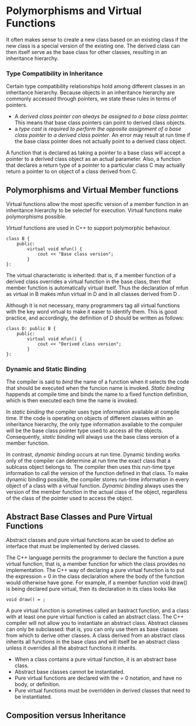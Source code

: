 # Polymorphisms and Virtual Functions
It often makes sense to create a new class based on an
existing class if the new class is a special version of the existing one. The derived class can
then itself serve as the base class for other classes, resulting in an inheritance hierarchy.

### Type Compatibility in Inheritance
Certain type compatibility relationships hold among different classes in an inheritance
hierarchy. Because objects in an inheritance hierarchy are commonly accessed through pointers,
we state these rules in terms of pointers.

 - A _derived class pointer can always be assigned to a base class pointer._ This means
   that base class pointers can point to derived class objects.
 - a _type cast is required to perform the opposite assignment of a base class pointer_
   _to a derived class pointer_. An error may result at run time if the base class pointer
   does not actually point to a derived class object.

A function that is declared as
taking a pointer to a base class will accept a pointer to a derived class object as an actual
parameter. Also, a function that declares a return type of a pointer to a particular class C
may actually return a pointer to on object of a class derived from C.


## Polymorphisms and Virtual Member functions
Virtual functions allow the most specific version of a member function in an
inheritance hierarchy to be selectef for execution. Virtual functions make
polymorphisms possible.

_Virtual_ functions are used in C++ to support polymorphic behaviour.
```
class B {
    public:
        virtual void mfun() {
            cout << "Base class version";
        }
}:
```
The virtual characteristic is inherited: that is, if a member function of a derived class
overrides a virtual function in the base class, then that member function is automatically
virtual itself. Thus the declaration of mfun as virtual in B makes mfun virtual in D and in all
classes derived from D .

Although it is not necessary, many programmers tag all virtual functions with the key word
virtual to make it easer to identify them. This is good practice, and accordingly, the
definition of D should be written as follows:

```
class D: public B {
    public:
        virtual void mfun() {
            cout << "Derived class version";
        }
}:
```

### Dynamíc and Static Binding
The compiler is said to _bind_ the name of a function when it selects the code that
should be executed when the funcion name is invoked.
_Static binding_ happends at compile time and binds the name to a fixed function
definition, which is then executed each time the name is invoked. 

In _static binding_ the compiler uses type information available at compile time.
If the code is operating on objects of different classes within an inheritance hierarchy,
the only type information available to the compuler will be the base class
pointer type used to access all the objects. Consequently, _static binding_ will
always use the base class version of a member function.


In contrast, _dynamic binding_ occurs at run time. Dynamic binding works only
of the compiler can determine at run time the exact class that a sublcass object belongs to.
The compiler then uses this run-time tpye information to call the version
of the function defined in that class.
To make dynamic binding possible, the compiler stores run-time information in
every object of a class with a virtual function. _Dynamic binding_ always uses the version
of the member function in the actual class of the object, regardless of the class of the
pointer used to access the object.


## Abstract Base Classes and Pure Virtual Functions
Abstract classes and pure virtual functions acan be used to define an interface that must
be implemented by derived classes.

The C++ language permits the programmer to declare the function a pure virtual function, that is, a
member function for which the class provides no implementation.
The C++ way of declaring a pure virtual function is to put the expression = 0 in the class
declaration where the body of the function would otherwise have gone.
For example, if a member function
void draw() is being declared pure virtual, then its declaration in its class looks like
```
void draw() = ;
```

A pure virtual function is sometimes called an bastract function, and a class with at least
one pure virtual function is called an abstract class.
The C++ compiler will not allow you
to instantiate an abstract class. Abstract classes can only be subclassed: that is, you can
only use them as base classes from which to derive other classes.
A class derived from an abstract class inherits all functions in the base class and will itself
be an abstract class unless it overrides all the abstract functions it inherits.

 - When a class contains a pure virtual function, it is an abstract base class.
 - Abstract base classes cannot be instantiated.
 - Pure virtual functions are declared with the = 0 notation, and have no body, or definition.
 - Pure virtual functions must be overridden in derived classes that need to be instantiated.


## Composition versus Inheritance
